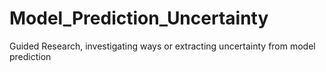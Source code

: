 # Model_Prediction_Uncertainty
Guided Research, investigating ways or extracting uncertainty from model prediction
